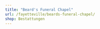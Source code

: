 ```yaml
---
title: "Beard's Funeral Chapel"
url: /fayetteville/beards-funeral-chapel/
shop: Bestattungen
---
```

